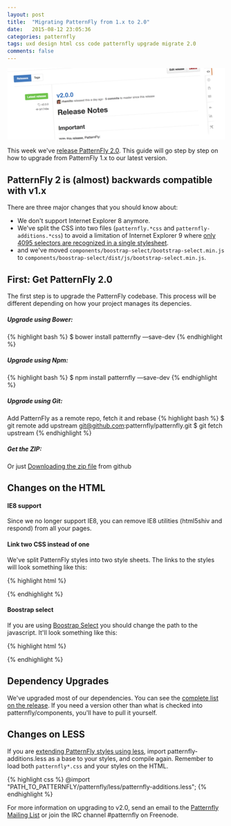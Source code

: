```yaml
---
layout: post
title:  "Migrating PatternFly from 1.x to 2.0"
date:   2015-08-12 23:05:36
categories: patternfly
tags: uxd design html css code patternfly upgrade migrate 2.0
comments: false
---
```


![Migrate to Patternfly 2.0](/img/migrate/migrate-patternfly.png)




This week we've [release PatternFly 2.0](https://github.com/patternfly/patternfly/releases). This guide will go step by step on how to upgrade from PatternFly 1.x to our latest version.

## PatternFly 2 is (almost) backwards compatible with v1.x

There are three major changes that you should know about:

- We don't support Internet Explorer 8 anymore.
- We've split the CSS into two files (`patternfly.*css` and `patternfly-additions.*css`) to avoid a limitation of Internet Explorer 9 where [only 4095 selectors are recognized in a single stylesheet](https://support.microsoft.com/en-us/kb/262161).
- and we've moved `components/boostrap-select/bootstrap-select.min.js` to `components/boostrap-select/dist/js/bootstrap-select.min.js`.

## First: Get PatternFly 2.0

The first step is to upgrade the PatternFly codebase. This process will be different depending on how your project manages its depencies.

##### Upgrade using Bower:
{% highlight bash %}
$ bower install patternfly —save-dev
{% endhighlight %}

##### Upgrade using Npm:
{% highlight bash %}
$ npm install patternfly —save-dev
{% endhighlight %}

##### Upgrade using Git:
Add PatternFly as a remote repo, fetch it and rebase
{% highlight bash %}
$ git remote add upstream git@github.com:patternfly/patternfly.git
$ git fetch upstream
{% endhighlight %}

##### Get the ZIP:
Or just [Downloading the zip file](https://github.com/patternfly/patternfly/archive/master.zip) from github

## Changes on the HTML

#### IE8 support
Since we no longer support IE8, you can remove IE8 utilities (html5shiv and respond) from all your pages.

#### Link two CSS instead of one
We've split PatternFly styles into two style sheets. The links to the styles will look something like this:

{% highlight html %}
<link href="PATH_TO_PATTERNFLY/dist/css/patternfly.*.css" rel="stylesheet" media="screen, print">
<link href="PATH_TO_PATTERNFLY/dist/css/patternfly-additions.*.css" rel="stylesheet" media="screen, print">
{% endhighlight %}

#### Boostrap select
If you are using [Boostrap Select](https://www.patternfly.org/widgets/#bootstrap-select) you should change the path to the javascript. It'll look something like this:

{% highlight html %}
<script src="PATH_TO_PATTERNFLY/components/patternfly/components/bootstrap-select/dist/js/bootstrap-select.min.js"></script>
{% endhighlight %}

## Dependency Upgrades
We've upgraded most of our dependencies. You can see the [complete list on the release](https://github.com/patternfly/patternfly/releases/tag/v2.0.0). If you need a version other than what is checked into patternfly/components, you'll have to pull it yourself.


## Changes on LESS

If you are [extending PatternFly styles using less](http://blog.andresgalante.com/howto/2015/02/06/patternfly.html), import patternfly-additions.less as a base to your styles, and compile again. Remember to load both `patternfly*.css` and your styles on the HTML.

{% highlight css %}
@import "PATH_TO_PATTERNFLY/patternfly/less/patternfly-additions.less";
{% endhighlight %}

For more information on upgrading to v2.0, send an email to the [Patternfly Mailing List](patternfly@redhat.com) or join the IRC channel #patternfly on Freenode.


